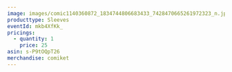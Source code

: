 ```yaml
---
image: images/comic1140360872_1834744806683433_7428470665261972323_n.jpg
producttype: Sleeves
eventId: mkb4XfKk_
pricings:
  - quantity: 1
    price: 25
asin: s-P9tOQpT26
merchandise: comiket
---
```


